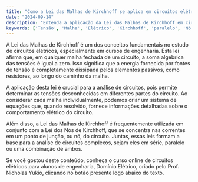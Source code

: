 ```yaml
---
title: "Como a Lei das Malhas de Kirchhoff se aplica em circuitos elétricos?"
date: "2024-09-14"
description: "Entenda a aplicação da Lei das Malhas de Kirchhoff em circuitos elétricos e sua importância no estudo de engenharia."
keywords: ['Tensão', 'Malha', 'Elétrico', 'Kirchhoff', 'paralelo', 'Nó']
---
```


A Lei das Malhas de Kirchhoff é um dos conceitos fundamentais no estudo de circuitos elétricos, especialmente em cursos de engenharia. Esta lei afirma que, em qualquer malha fechada de um circuito, a soma algébrica das tensões é igual a zero. Isso significa que a energia fornecida por fontes de tensão é completamente dissipada pelos elementos passivos, como resistores, ao longo do caminho da malha.

A aplicação desta lei é crucial para a análise de circuitos, pois permite determinar as tensões desconhecidas em diferentes partes do circuito. Ao considerar cada malha individualmente, podemos criar um sistema de equações que, quando resolvido, fornece informações detalhadas sobre o comportamento elétrico do circuito.

Além disso, a Lei das Malhas de Kirchhoff é frequentemente utilizada em conjunto com a Lei dos Nós de Kirchhoff, que se concentra nas correntes em um ponto de junção, ou nó, do circuito. Juntas, essas leis formam a base para a análise de circuitos complexos, sejam eles em série, paralelo ou uma combinação de ambos.

Se você gostou deste conteúdo, conheça o curso online de circuitos elétricos para alunos de engenharia, Domínio Elétrico, criado pelo Prof. Nicholas Yukio, clicando no botão presente logo abaixo do texto.